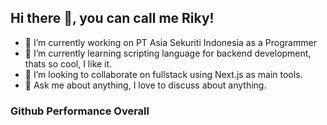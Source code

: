 ## Hi there 👋, you can call me Riky!

- 🔭 I’m currently working on PT Asia Sekuriti Indonesia as a Programmer
- 🌱 I’m currently learning scripting language for backend development, thats so cool, I like it.
- 👯 I’m looking to collaborate on fullstack using Next.js as main tools.
- 💬 Ask me about anything, I love to discuss about anything.

### Github Performance Overall

<!--- ![Riky's github stats](https://github-readme-stats.vercel.app/api?username=rikyhidayat21&show_icons=true&them=cobalt) --->

<!--- ![Top Langs](https://github-readme-stats.vercel.app/api/top-langs/?username=rikyhidayat21) --->

<!--
**rikyhidayat21/rikyhidayat21** is a ✨ _special_ ✨ repository because its `README.md` (this file) appears on your GitHub profile.

Here are some ideas to get you started:

- 🔭 I’m currently working on ...
- 🌱 I’m currently learning ...
- 👯 I’m looking to collaborate on ...
- 🤔 I’m looking for help with ...
- 💬 Ask me about ...
- 📫 How to reach me: ...
- 😄 Pronouns: ...
- ⚡ Fun fact: ...
-->
